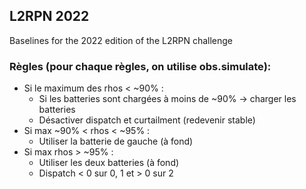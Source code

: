 ## L2RPN 2022

Baselines for the 2022 edition of the L2RPN challenge


### Règles (pour chaque règles, on utilise obs.simulate):
- Si le maximum des rhos < ~90% :
  - Si les batteries sont chargées à moins
    de ~90% -> charger les batteries
  - Désactiver dispatch et curtailment (redevenir stable)
- Si max ~90% < rhos < ~95% :
  - Utiliser la batterie de gauche (à fond)
- Si max rhos > ~95% :
  - Utiliser les deux batteries (à fond)
  - Dispatch < 0 sur 0, 1 et > 0 sur 2